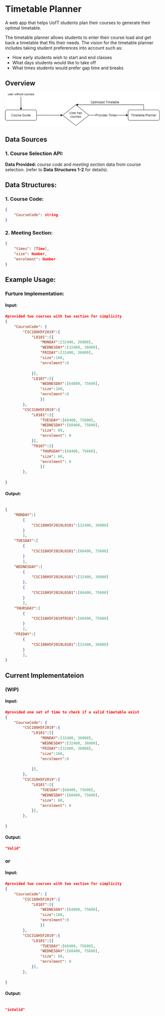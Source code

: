 # Timetable Planner

A web app that helps UofT students plan their courses to generate their optimal timetable. 

The timetable planner allows students to enter their course load and get back a timetable that fits their needs. The vision for the timetable planner includes taking student preferences into account such as: 

- How early students wish to start and end classes
- What days students would like to take off
- What times students would prefer gap time and breaks


## Overview

![courseguide_to_timetable](courseguide_to_timetable.png)

## Data Sources

### 1. Course Selection API:

__Data Provided:__  *course code* and *meeting section* data from course selection. (refer to **Data Structures 1-2** for details). 

## Data Structures:

### 1. Course Code: 

``` json
{
    "CourseCode": string
}
```

### 2. Meeting Section: 

```json
{
    "times": [Time],
    "size": Number,
    "enrolment": Number
}
```
## Example Usage:

### Furture Implementation:

#### Input:

```json
#provided two courses with two section for simplicity
{
    "CourseCode": {
        "CSC108H5F2019":{
            "L0101":[{
                "MONDAY":[32400, 36000],
                "WEDNESDAY":[32400, 36000],
                "FRIDAY":[32400, 36000],
                "size":160,
                "enrolment":0

            }],
            "L0107":[{
                "WEDNESDAY":[64800, 75600],
                "size":160,
                "enrolment":0
                }]
        },
        "CSC318H5F2019":{
            "L0101":[{
                "TUESDAY":[68400, 75600],
                "WEDNESDAY":[68400, 75600],
                "size": 60,
                "enrolment": 0
            }],
            "T0107":[{
                "THURSDAY":[68400, 75600],
                "size": 60,
                "enrolment": 0
                }]
        },
        
}

```

#### Output:

```json

{
    "MONDAY":[
        {
            "CSC108H5F2019L0101":[32400, 36000]
        }
        ],
    "TUESDAY":[
        {
            "CSC318H5F2019L0101":[68400, 75600]
        }
        ],
    "WEDNESDAY":[
        {
            "CSC108H5F2019L0101":[32400, 36000]
        },
        {
            "CSC318H5F2019L0101":[68400, 75600]
        }
        ],
    "THURSDAY":[
        {
            "CSC318H5F2019T0101":[68400, 75600]
        }
        ],
    "FRIDAY":[
        {
            "CSC108H5F2019L0101":[32400, 36000]
        }
        ],
}

```

## Current Implementateion
### (WIP)

#### Input:

```json
#provided one set of time to check if a valid timetable exist
{
    "CourseCode": {
        "CSC108H5F2019":{
            "L0101":[{
                "MONDAY":[32400, 36000],
                "WEDNESDAY":[32400, 36000],
                "FRIDAY":[32400, 36000],
                "size":160,
                "enrolment":0

            }],
        },
        "CSC318H5F2019":{
            "L0101":[{
                "TUESDAY":[68400, 75600],
                "WEDNESDAY":[68400, 75600],
                "size": 60,
                "enrolment": 0
            }],
        },
        
}
```

#### Output:

```json
"Valid"
```
### or

#### Input:

```json
#provided two courses with two section for simplicity
{
    "CourseCode": {
        "CSC108H5F2019":{
            "L0107":[{
                "WEDNESDAY":[64800, 75600],
                "size":160,
                "enrolment":0
                }]
        },
        "CSC318H5F2019":{
            "L0101":[{
                "TUESDAY":[68400, 75600],
                "WEDNESDAY":[68400, 75600],
                "size": 60,
                "enrolment": 0
            }],
        },
        
}

```

#### Output:

```json

"inValid"

```